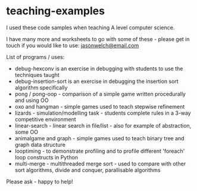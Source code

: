# teaching-examples

I used these code samples when teaching A level computer science.

I have many more and worksheets to go with some of these - please get in touch if you would like to use: jasonwelch@email.com

List of programs / uses:
- debug-hexconv is an exercise in debugging with students to use the techniques taught
- debug-insertion-sort is an exercise in debugging the insertion sort algorithm specifically 
- pong / pong-oop - comparison of a simple game written procedurally and using OO
- oxo and hangman - simple games used to teach stepwise refinement
- lizards - simulation/modelling task - students complete rules in a 3-way competitive environment
- linear-search - linear search in file/list - also for example of abstraction, some OO
- animalgame and graph - simple games used to teach binary tree and graph data structure
- looptiming - to demonstrate profiling and to profile different 'foreach' loop constructs in Python
- multi-merge - multithreaded merge sort - used to compare with other sort algorithms, divide and conquer, parallisable algorithms

Please ask - happy to help!
